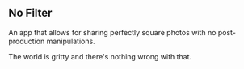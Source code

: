 ## No Filter

An app that allows for sharing perfectly square photos with no post-production manipulations.

The world is gritty and there's nothing wrong with that.
